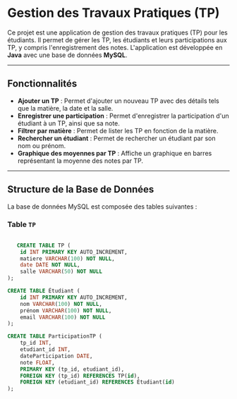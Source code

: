 # Gestion des Travaux Pratiques (TP)

Ce projet est une application de gestion des travaux pratiques (TP) pour les étudiants. Il permet de gérer les TP, les étudiants et leurs participations aux TP, y compris l'enregistrement des notes. L'application est développée en **Java** avec une base de données **MySQL**.

---

## Fonctionnalités

- **Ajouter un TP** : Permet d'ajouter un nouveau TP avec des détails tels que la matière, la date et la salle.
- **Enregistrer une participation** : Permet d'enregistrer la participation d'un étudiant à un TP, ainsi que sa note.
- **Filtrer par matière** : Permet de lister les TP en fonction de la matière.
- **Rechercher un étudiant** : Permet de rechercher un étudiant par son nom ou prénom.
- **Graphique des moyennes par TP** : Affiche un graphique en barres représentant la moyenne des notes par TP.

---

## Structure de la Base de Données

La base de données MySQL est composée des tables suivantes :

### Table `TP`
```sql

   CREATE TABLE TP (
    id INT PRIMARY KEY AUTO_INCREMENT,
    matiere VARCHAR(100) NOT NULL,
    date DATE NOT NULL,
    salle VARCHAR(50) NOT NULL
);

CREATE TABLE Étudiant (
    id INT PRIMARY KEY AUTO_INCREMENT,
    nom VARCHAR(100) NOT NULL,
    prénom VARCHAR(100) NOT NULL,
    email VARCHAR(100) NOT NULL
);

CREATE TABLE ParticipationTP (
    tp_id INT,
    etudiant_id INT,
    dateParticipation DATE,
    note FLOAT,
    PRIMARY KEY (tp_id, etudiant_id),
    FOREIGN KEY (tp_id) REFERENCES TP(id),
    FOREIGN KEY (etudiant_id) REFERENCES Étudiant(id)
);
